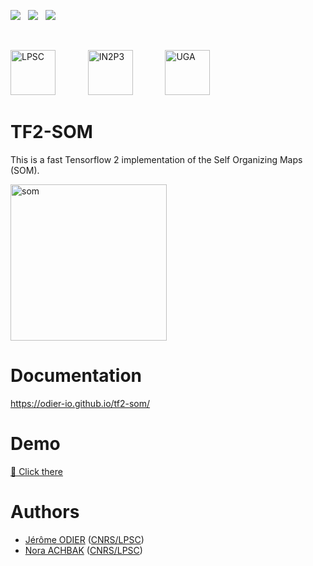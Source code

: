 [![][License img]][License]
<span>&nbsp;</span>
[![][MainRepo img]][MainRepo]
<span>&nbsp;</span>
[![][AltRepo img]][AltRepo]

<br style="margin: 1rem 0;" />

<a href="http://lpsc.in2p3.fr/"              target="_blank" style="margin-right: 2rem;"><img src="https://ami.web.cern.ch/images/logo_lpsc.png" alt="LPSC" height="72" /></a>
&nbsp;&nbsp;&nbsp;
<a href="http://www.in2p3.fr/"               target="_blank" style="margin-right: 2rem;"><img src="https://ami.web.cern.ch/images/logo_in2p3.png" alt="IN2P3" height="72" /></a>
&nbsp;&nbsp;&nbsp;
<a href="http://www.univ-grenoble-alpes.fr/" target="_blank" style="margin-right: 0rem;"><img src="https://ami.web.cern.ch/images/logo_uga.png" alt="UGA" height="72" /></a>

TF2-SOM
=======

This is a fast Tensorflow 2 implementation of the Self Organizing Maps (SOM).

<img src="https://odier-xyz.github.io/tf2-som/som.png" alt="som" height="250" />

Documentation
=============

https://odier-io.github.io/tf2-som/

Demo
====

[🔗 Click there](https://github.com/odier-io/tf2-som/blob/master/demo/demo.ipynb)

Authors
=======

- [Jérôme ODIER](https://annuaire.in2p3.fr/4121-4467/jerome-odier) ([CNRS/LPSC](https://lpsc.in2p3.fr/))
- [Nora ACHBAK](https://annuaire.in2p3.fr/7591-10426/nora-achbak) ([CNRS/LPSC](https://lpsc.in2p3.fr/))

[License]:http://www.cecill.info/licences/Licence_CeCILL-C_V1-en.txt
[License img]:https://img.shields.io/badge/license-CeCILL--C-blue.svg

[MainRepo]:https://gitlab.in2p3.fr/jodier/tf2_som
[MainRepo img]:https://img.shields.io/badge/Main%20Repo-gitlab.in2p3.fr-success

[AltRepo]:https://github.com/odier-xyz/tf2_som
[AltRepo img]:https://img.shields.io/badge/Alt%20Repo-github.com-success
